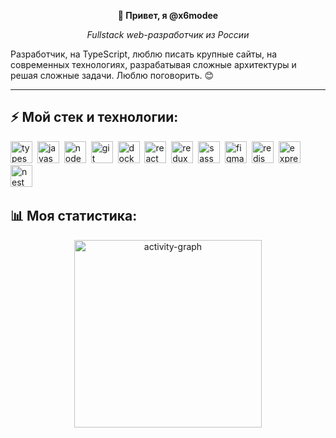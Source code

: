<p
  align="center"
  style="border-bottom: none"
>
  <b>👋 Привет, я @x6modee</b>
</p>
<p align="center"><i>Fullstack web-разработчик из России</i></p>

<p>
  Разработчик, на TypeScript, люблю писать крупные сайты, на современных технологиях, разрабатывая сложные архитектуры и
  решая сложные задачи. Люблю поговорить. 😊
</p>

<hr />

<h2 style="border-bottom: none"><b>⚡️ Мой стек и технологии:</b></h2>
<p align="left">
  <img
    src="https://cdn.jsdelivr.net/gh/devicons/devicon/icons/typescript/typescript-original.svg"
    alt="typescript"
    width="35"
    height="35"
  />&nbsp;
  <img
    src="https://cdn.jsdelivr.net/gh/devicons/devicon/icons/javascript/javascript-original.svg"
    alt="javascript"
    width="35"
    height="35"
  />&nbsp;
  <img
    src="https://cdn.jsdelivr.net/gh/devicons/devicon/icons/nodejs/nodejs-original.svg"
    alt="node"
    width="35"
    height="35"
  />&nbsp;
  <img
    src="https://cdn.jsdelivr.net/gh/devicons/devicon/icons/git/git-original.svg"
    alt="git"
    width="35"
    height="35"
  />&nbsp;
  <img
    src="https://cdn.jsdelivr.net/gh/devicons/devicon/icons/docker/docker-original.svg"
    alt="docker"
    width="35"
    height="35"
  />&nbsp;
  <img
    src="https://cdn.jsdelivr.net/gh/devicons/devicon/icons/react/react-original.svg"
    alt="react"
    width="35"
    height="35"
  />&nbsp;
  <img
    src="https://cdn.jsdelivr.net/gh/devicons/devicon/icons/redux/redux-original.svg"
    alt="redux"
    width="35"
    height="35"
  />&nbsp;
  <img
    src="https://cdn.jsdelivr.net/gh/devicons/devicon/icons/sass/sass-original.svg"
    alt="sass"
    width="35"
    height="35"
  />&nbsp;
  <img
    src="https://cdn.jsdelivr.net/gh/devicons/devicon/icons/figma/figma-original.svg"
    alt="figma"
    width="35"
    height="35"
  />&nbsp;
  <img
    src="https://cdn.jsdelivr.net/gh/devicons/devicon/icons/redis/redis-original.svg"
    alt="redis"
    width="35"
    height="35"
  />&nbsp;
  <img
    src="https://cdn.jsdelivr.net/gh/devicons/devicon/icons/express/express-original.svg"
    alt="express"
    width="35"
    height="35"
  />&nbsp;
  <img
    src="https://img.icons8.com/?size=512&id=9ESZMOeUioJS&format=png"
    alt="nest"
    width="35"
    height="35"
  />&nbsp;
</p>

<h2 style="border-bottom: none"><b>📊 Моя статистика:</b></h2>
<p align="center">
  <img
    src="https://github-readme-activity-graph.vercel.app/graph?username=x6mode&radius=16&theme=react&area=true&order=5"
    alt="activity-graph"
    height="300"
  />
</p>
